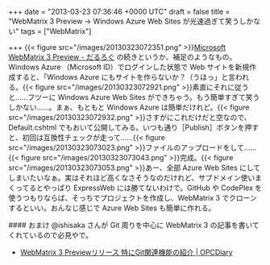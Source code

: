 
+++
date = "2013-03-23 07:36:46 +0000 UTC"
draft = false
title = "WebMatrix 3 Preview → Windows Azure Web Sites が光速過ぎて笑うしかない"
tags = ["WebMatrix"]

+++
{{< figure src="/images/20130323072351.png"  >}}<a href="https://blog.daruyanagi.jp/entry/2013/03/22/060002">Microsoft WebMatrix 3 Preview - だるろぐ</a> の続きというか、補足のようなもの。Windows Azure （Microsoft ID）でログインした状態で Web サイトを新規作成すると、「Windows Azure にもサイトを作らないか？（うほっ」と言われる。{{< figure src="/images/20130323072921.png"  >}}素直にそれに従うと……フツーに Windows Azure Web Sites ができちゃう。もう簡単すぎて笑うしかない……。まぁ、もともと Windows Azure は簡単だけれど。{{< figure src="/images/20130323072932.png"  >}}さすがにこれだけだと空なので、Default.cshtml でもおいて公開してみる。いつも通り［Publish］ボタンを押すと、初回は互換性チェックが走って……{{< figure src="/images/20130323073023.png"  >}}ファイルのアップロードをして……{{< figure src="/images/20130323073043.png"  >}}完成。{{< figure src="/images/20130323073053.png"  >}}あー、全部 Azure Web Sites にしてしまいたいなぁ。実はそれほど高くなさそうなのだけれど、サブドメイン使いまくってるとやっぱり ExpressWeb には勝てないわけで。GitHub や CodePlex を使うつもりならば、そっちでプロジェクトを作成し、WebMatrix 3 でクローンするといい。おんなじ感じで Azure Web Sites も簡単に作れる。

<div class="section">
    #### おまけ
    @ishisaka さんが Git 周りを中心に WebMatrix 3 の記事を書いてくれているので必見やで。

<ul>
<li><a href="http://opcdiary.net/?p=26455">WebMatrix 3 Previewリリース 特にGit関連機能の紹介 | OPCDiary</a></li>
</ul>
</div>

